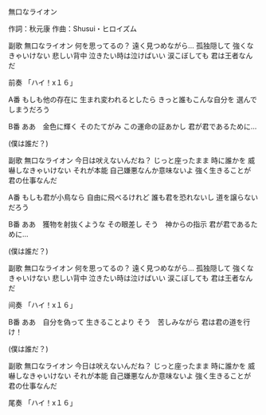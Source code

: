無口なライオン

作詞：秋元康
作曲：Shusui・ヒロイズム

副歌
無口なライオン
何を思ってるの？
遠く見つめながら…
孤独隠して
強くなきゃいけない
悲しい背中
泣きたい時は泣けばいい
涙こぼしても
君は王者なんだ

前奏
「ハイ！x１６」 

A番
もしも他の存在に
生まれ変われるとしたら
きっと誰もこんな自分を
選んでしまうだろう

B番
ああ　金色に輝く
そのたてがみ
この運命の証あかし
君が君であるために…

(僕は誰だ？)

副歌
無口なライオン
今日は吠えないんだね？
じっと座ったまま
時に誰かを
威嚇しなきゃいけない
それが本能
自己嫌悪なんか意味ないよ
強く生きることが
君の仕事なんだ

A番
もしも君が小鳥なら
自由に飛べるけれど
誰も君を恐れないし
道を譲らないだろう

B番
ああ　獲物を射抜くような
その眼差し
そう　神からの指示
君が君であるために…

(僕は誰だ？)

副歌
無口なライオン
何を思ってるの？
遠く見つめながら…
孤独隠して
強くなきゃいけない
悲しい背中
泣きたい時は泣けばいい
涙こぼしても
君は王者なんだ

间奏
「ハイ！x１６」 

B番
ああ　自分を偽って
生きることより
そう　苦しみながら
君は君の道を行け！

(僕は誰だ？)

副歌
無口なライオン
今日は吠えないんだね？
じっと座ったまま
時に誰かを
威嚇しなきゃいけない
それが本能
自己嫌悪なんか意味ないよ
強く生きることが
君の仕事なんだ

尾奏
「ハイ！x１６」 